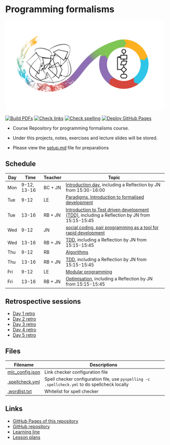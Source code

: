 # Programming formalisms

![](Formalism.png)

[![Build PDFs](https://github.com/UPPMAX/programming_formalisms/actions/workflows/build_pdfs.yaml/badge.svg?branch=main)](https://github.com/UPPMAX/programming_formalisms/actions/workflows/build_pdfs.yaml)
[![Check links](https://github.com/UPPMAX/programming_formalisms/actions/workflows/check_links.yaml/badge.svg?branch=main)](https://github.com/UPPMAX/programming_formalisms/actions/workflows/check_links.yaml)
[![Check spelling](https://github.com/UPPMAX/programming_formalisms/actions/workflows/check_spelling.yaml/badge.svg?branch=main)](https://github.com/UPPMAX/programming_formalisms/actions/workflows/check_spelling.yaml)
[![Deploy GitHub Pages](https://github.com/UPPMAX/programming_formalisms/actions/workflows/jekyll-gh-pages.yml/badge.svg?branch=main)](https://github.com/UPPMAX/programming_formalisms/actions/workflows/jekyll-gh-pages.yml)

- Course Repository for programming formalisms course.
- Under this projects, notes, exercises and lecture slides will be stored.

- Please view the [setup.md](setup.md) file for preparations

## Schedule

Day | Time       | Teacher | Topic
----|------------|---------|----------------------------------------------------
Mon |9-12, 13-16 |BC + JN  | [Introduction day](https://uppmax.github.io/programming_formalisms_intro/index.html), including a Reflection by JN from 15:30-16:00 
Tue |9-12        |LE       | [Paradigms, Introduction to formalised development](DevelopmentDesign/README.md) 
Tue |13-16       |RB + JN  | [Introduction to Test driven development (TDD)](tdd/README.md), including a Reflection by JN from 15:15-15:45
Wed |9-12        |JN       | [social coding, pair programming as  a tool for rapid development](https://github.com/UPPMAX/programming_formalisms/tree/main/common-practices)
Wed |13-16       |RB + JN  | [TDD](tdd/README.md), including a Reflection by JN from 15:15-15:45
Thu |9-12        |RB       | [Algorithms](https://uppsala.instructure.com/courses/69215/pages/introduction-to-algorithms-and-datastructures?module_item_id=502918)
Thu |13-16       |RB + JN  | [TDD](tdd/README.md), including a Reflection by JN from 15:15-15:45
Fri |9-12        |LE       | [Modular programming](https://github.com/UPPMAX/programming_formalisms/blob/main/DevelopmentDesign/Modular_Programming.pdf)
Fri |13-16       |RB + JN  | [Optimisation](optimisation/README.md), including a Reflection by JN from 15:15-15:45

## Retrospective sessions

* [Day 1 retro](https://miro.com/app/board/uXjVMGFbuDc=/?share_link_id=331302708095)
* [Day 2 retro](https://miro.com/app/board/uXjVMGFbuPc=/?share_link_id=378898143874)
* [Day 3 retro](https://miro.com/app/board/uXjVMGFbuLA=/?share_link_id=773461339385)
* [Day 4 retro](https://miro.com/app/board/uXjVMGFbuUY=/?share_link_id=502732078544)
* [Day 5 retro](https://miro.com/app/board/uXjVMGFbuW8=/?share_link_id=125486410202)

## Files

Filename                            |Descriptions
------------------------------------|---------------------------------------------------------------------------------------
[mlc_config.json](mlc_config.json)  |Link checker configuration file
[.spellcheck.yml](.spellcheck.yml)  |Spell checker configuration file, use `pyspelling -c .spellcheck.yml` to do spellcheck locally
[.wordlist.txt](.wordlist.txt)      |Whitelist for spell checker

## Links

 * [GitHub Pages of this repository](https://uppmax.github.io/programming_formalisms/)
 * [GitHub repository](https://github.com/UPPMAX/programming_formalisms)
 * [Learning line](learning_line.md)
 * [Lesson plans](lesson_plans/README.md)

